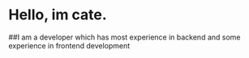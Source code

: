 # Hello, im cate.
##I am a developer which has most experience in backend and some experience in frontend development
